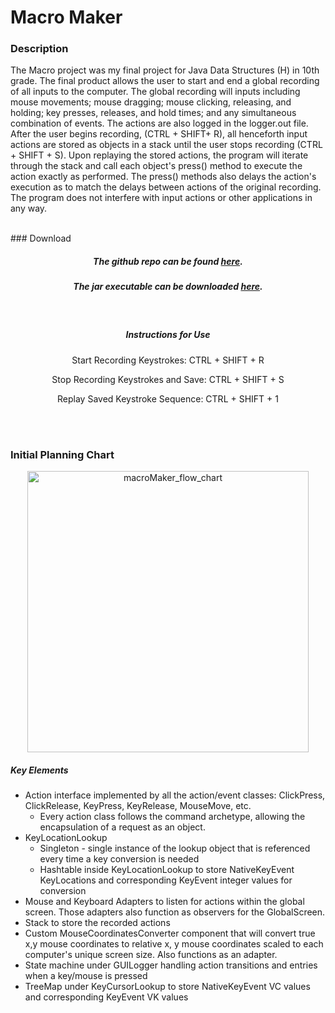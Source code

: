 # Macro Maker 
### Description
The Macro project was my final project for Java Data Structures (H) in 10th grade. The final product allows the user to start and end a global recording of all inputs to the computer. The global recording will inputs including mouse movements; mouse dragging; mouse clicking, releasing, and holding; key presses, releases, and hold times; and any simultaneous combination of events. The actions are also logged in the logger.out file. After the user begins recording, (CTRL + SHIFT+ R), all henceforth input actions are stored as objects in a stack until the user stops recording (CTRL + SHIFT + S). Upon replaying the stored actions, the program will iterate through the stack and call each object's press() method to execute the action exactly as performed. The press() methods also delays the action's execution as to match the delays between actions of the original recording. The program does not interfere with input actions or other applications in any way.


<center>
<br> 

</center>
### Download 
<center>

##### The github repo can be found <a href="https://github.com/richard-shan/macro" download="Macro Maker.jar">here</a>.
##### The jar executable can be downloaded <a href="../macro.jar" download="Macro Maker.jar">here</a>.
<br>

##### Instructions for Use

Start Recording Keystrokes: CTRL + SHIFT + R

Stop Recording Keystrokes and Save: CTRL + SHIFT + S

Replay Saved Keystroke Sequence: CTRL + SHIFT + 1


<br> <br>
</center>

### Initial Planning Chart

<center>

<img src="../pics/macroPlanningChart.jpg" alt="macroMaker_flow_chart" width="450"/>
</center>

##### Key Elements
- Action interface implemented by all the action/event classes: ClickPress, ClickRelease, KeyPress, KeyRelease, MouseMove, etc.
    - Every action class follows the command archetype, allowing the encapsulation of a request as an object.
- KeyLocationLookup 
    - Singleton - single instance of the lookup object that is referenced every time a key conversion is needed
    - Hashtable inside KeyLocationLookup to store NativeKeyEvent KeyLocations and corresponding KeyEvent integer values for conversion
- Mouse and Keyboard Adapters to listen for actions within the global screen. Those adapters also function as observers for the GlobalScreen.
- Stack to store the recorded actions
- Custom MouseCoordinatesConverter component that will convert true x,y mouse coordinates to relative x, y mouse coordinates scaled to each computer's unique screen size. Also functions as an adapter.
- State machine under GUILogger handling action transitions and entries when a key/mouse is pressed
- TreeMap under KeyCursorLookup to store NativeKeyEvent VC values and corresponding KeyEvent VK values

